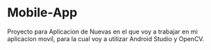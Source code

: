 # Mobile-App
Proyecto para Aplicacion de Nuevas en el que voy a trabajar en mi aplicacion movil, para la cual voy a utilizar Android Studio y OpenCV.
